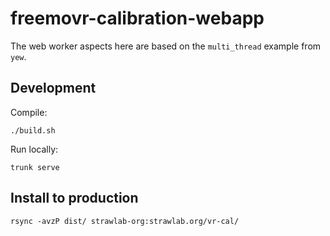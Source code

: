# freemovr-calibration-webapp

The web worker aspects here are based on the `multi_thread` example from `yew`.

## Development

Compile:

    ./build.sh

Run locally:

    trunk serve

## Install to production

    rsync -avzP dist/ strawlab-org:strawlab.org/vr-cal/
